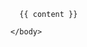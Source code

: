 <!DOCTYPE html>
 
<html>
    <head>
      <meta http-equiv="content-type" content="text/html; charset=utf-8" />
      <title>{{ page.title }}</title>
    </head>
    <body>
 
      {{ content }}
 
    </body>
</html>
